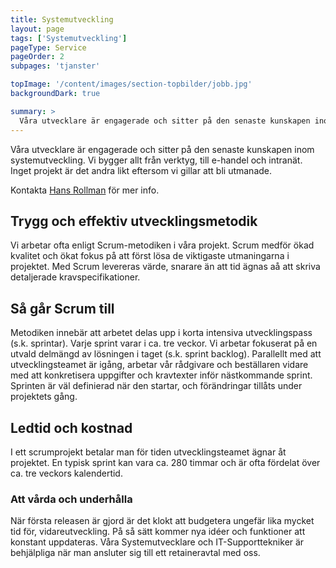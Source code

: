 ```yaml
---
title: Systemutveckling
layout: page
tags: ['Systemutveckling']
pageType: Service
pageOrder: 2
subpages: 'tjanster'

topImage: '/content/images/section-topbilder/jobb.jpg'
backgroundDark: true

summary: >
  Våra utvecklare är engagerade och sitter på den senaste kunskapen inom systemutveckling. Vi bygger allt från verktyg, till e-handel och intranät. Inget projekt är det andra likt.<p>
---
```

Våra utvecklare är engagerade och sitter på den senaste kunskapen inom systemutveckling. Vi bygger allt från verktyg, till e-handel och intranät. Inget projekt är det andra likt eftersom vi gillar att bli utmanade.

Kontakta <a href="medarbetare/hans">Hans Rollman</a> för mer info.

## Trygg och effektiv utvecklingsmetodik
Vi arbetar ofta enligt Scrum-metodiken i våra projekt. Scrum medför ökad kvalitet och ökat fokus på att först lösa de viktigaste utmaningarna i projektet. Med Scrum levereras värde, snarare än att tid ägnas aå att skriva detaljerade kravspecifikationer.

## Så går Scrum till
Metodiken innebär att arbetet delas upp i korta intensiva utvecklingspass (s.k. sprintar). Varje sprint varar i ca. tre veckor. Vi arbetar fokuserat på en utvald delmängd av lösningen i taget (s.k. sprint backlog). Parallellt med att utvecklingsteamet är igång, arbetar vår rådgivare och beställaren vidare med att konkretisera uppgifter och kravtexter inför nästkommande sprint. Sprinten är väl definierad när den startar, och förändringar tillåts under projektets gång.

## Ledtid och kostnad
I ett scrumprojekt betalar man för tiden utvecklingsteamet ägnar åt projektet. En typisk sprint kan vara ca. 280 timmar och är ofta fördelat över ca. tre veckors kalendertid.

### Att vårda och underhålla
När första releasen är gjord är det klokt att budgetera ungefär lika mycket tid för, vidareutveckling. På så sätt kommer nya idéer och funktioner att konstant uppdateras. Våra Systemutvecklare och IT-Supporttekniker är behjälpliga när man ansluter sig till ett retaineravtal med oss.